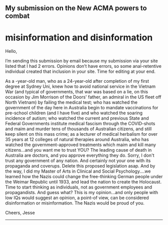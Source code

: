 ## My submission on the New ACMA powers to combat
# misinformation and disinformation

Hello,

I’m sending this submission by email because my submission via your site listed that I had 2 errors. Opinions don’t have
errors, so some anal-retentive individual created that inclusion in your site. Time for editing at your end.

As a -year-old man, who as a 24-year-old after completion of my first degree at Sydney Uni, knew how to avoid national
service in the Vietnam War (and typical of governments, that war was based on a lie, on this occasion by Jim Morrison of the
Doors' father, an admiral in the US fleet off North Vietnam) by failing the medical test; who has watched the government of
the day here in Australia begin to mandate vaccinations for pre-school children (and I have five) and who watched the soaring
incidence of autism; who watched the current and previous State and Federal Governments institute medical fascism through
the COVID-shots and maim and murder tens of thousands of Australian citizens, and still keep silent on this mass crime; as a
lecturer of medical herbalism for over 35 years at 12 colleges of natural therapies around Australia, who has watched the
government-approved treatments which maim and kill many citizens...and you want me to trust YOU? The leading cause of
death in Australia are doctors, and you approve everything they do. Sorry, I don't trust any government of any nation. And
certainly not your one with its propaganda and coverups. Delete this proposed legislation asap. And by the way, I did my
Master of Arts in Clinical and Social Psychology....we learned how the Nazis could change the free-thinking German people
under the Weimar Republic until 1933, and lead the nation to create the Holocaust. Time to start thinking as individuals, not
as government employees and propagandists. And guess what? This is my opinion…and only people with low IQs would
suggest an opinion, a point-of view, can be considered disinformation or misinformation. The Nazis would be proud of you.

Cheers, Jesse


-----

